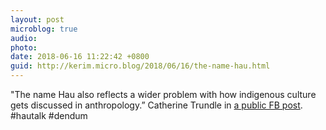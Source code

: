 ```yaml
---
layout: post
microblog: true
audio: 
photo: 
date: 2018-06-16 11:22:42 +0800
guid: http://kerim.micro.blog/2018/06/16/the-name-hau.html
---
```

"The name Hau also reflects a wider problem with how indigenous culture gets discussed in anthropology.” Catherine Trundle in [a public FB post](https://www.facebook.com/permalink.php?story_fbid=10102786312220140&id=36917197). #hautalk #dendum
